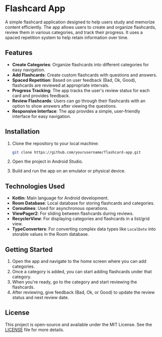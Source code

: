 # Flashcard App

A simple flashcard application designed to help users study and memorize content efficiently. The app allows users to create and organize flashcards, review them in various categories, and track their progress. It uses a spaced repetition system to help retain information over time.

## Features

- **Create Categories**: Organize flashcards into different categories for easy navigation.
- **Add Flashcards**: Create custom flashcards with questions and answers.
- **Spaced Repetition**: Based on user feedback (Bad, Ok, Good), flashcards are reviewed at appropriate intervals.
- **Progress Tracking**: The app tracks the user's review status for each card and provides feedback.
- **Review Flashcards**: Users can go through their flashcards with an option to show answers after viewing the questions.
- **Responsive Interface**: The app provides a simple, user-friendly interface for easy navigation.

## Installation

1. Clone the repository to your local machine:
    ```bash
    git clone https://github.com/yourusername/flashcard-app.git
    ```

2. Open the project in Android Studio.

3. Build and run the app on an emulator or physical device.

## Technologies Used

- **Kotlin**: Main language for Android development.
- **Room Database**: Local database for storing flashcards and categories.
- **Coroutines**: Used for asynchronous operations.
- **ViewPager2**: For sliding between flashcards during reviews.
- **RecyclerView**: For displaying categories and flashcards in a list/grid view.
- **TypeConverters**: For converting complex data types like `LocalDate` into storable values in the Room database.

## Getting Started

1. Open the app and navigate to the home screen where you can add categories.
2. Once a category is added, you can start adding flashcards under that category.
3. When you're ready, go to the category and start reviewing the flashcards.
4. After reviewing, give feedback (Bad, Ok, or Good) to update the review status and next review date.

## License

This project is open-source and available under the MIT License. See the [LICENSE](LICENSE) file for more details.
